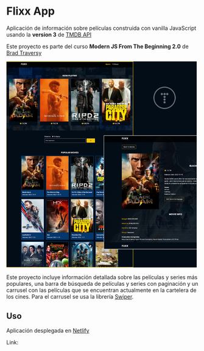 # Flixx App

Aplicación de información sobre películas construida con vanilla JavaScript usando la **version 3** de [TMDB API](https://developers.themoviedb.org/3)

Este proyecto es parte del curso **Modern JS From The Beginning 2.0** de [Brad Traversy](https://www.traversymedia.com/)

<img src="images/screen.jpg" width="500">

Este proyecto incluye información detallada sobre las películas y series más populares, una barra de búsqueda de películas y series con paginación y un carrusel con las películas que se encuentran actualmente en la cartelera de los cines. Para el carrusel se usa la librería [Swiper](https://swiperjs.com).

## Uso

Aplicación desplegada en [Netlify](https://www.netlify.com/)

Link:
